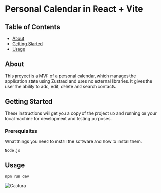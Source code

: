 # Personal Calendar in React + Vite

## Table of Contents
+ [About](#about)
+ [Getting Started](#getting_started)
+ [Usage](#usage)

## About <a name = "about"></a>
This proyect is a MVP of a personal calendar, which manages the application state using Zustand and uses no external libraries. It gives the user the ability to add, edit, delete and search contacts. 

## Getting Started <a name = "getting_started"></a>
These instructions will get you a copy of the project up and running on your local machine for development and testing purposes.

### Prerequisites

What things you need to install the software and how to install them.

```
Node.js
```

## Usage <a name = "usage"></a>

```
npm run dev
```

![Captura](https://github.com/ignacioLosc/personal-calendar/assets/75215254/98c770a7-ba58-4a23-b86f-0b245d0694c6)


